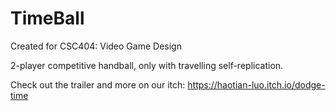 # TimeBall

Created for CSC404: Video Game Design

2-player competitive handball, only with travelling self-replication.

Check out the trailer and more on our itch:
https://haotian-luo.itch.io/dodge-time

